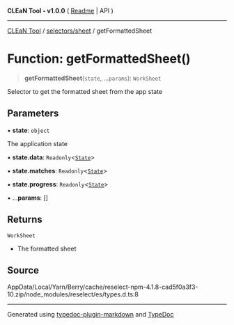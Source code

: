 **CLEaN Tool - v1.0.0** ( [Readme](../../../README.md) \| API )

***

[CLEaN Tool](../../../modules.md) / [selectors/sheet](../README.md) / getFormattedSheet

# Function: getFormattedSheet()

> **getFormattedSheet**(`state`, ...`params`): `WorkSheet`

Selector to get the formatted sheet from the app state

## Parameters

▪ **state**: `object`

The application state

▪ **state.data**: `Readonly`\<[`State`](../../../features/sheet/reducers/interfaces/State.md)\>

▪ **state.matches**: `Readonly`\<[`State`](../../progress/paths/private/interfaces/State.md)\>

▪ **state.progress**: `Readonly`\<[`State`](../../progress/paths/private/interfaces/State.md)\>

▪ ...**params**: []

## Returns

`WorkSheet`

- The formatted sheet

## Source

AppData/Local/Yarn/Berry/cache/reselect-npm-4.1.8-cad5f0a3f3-10.zip/node\_modules/reselect/es/types.d.ts:8

***

Generated using [typedoc-plugin-markdown](https://www.npmjs.com/package/typedoc-plugin-markdown) and [TypeDoc](https://typedoc.org/)

